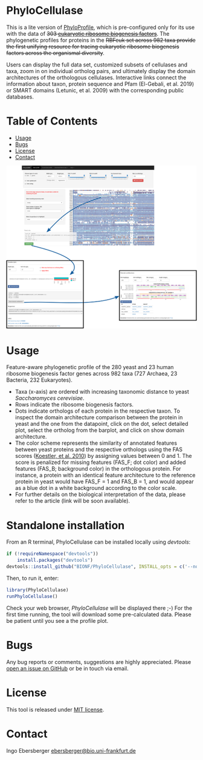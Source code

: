 # PhyloCellulase

This is a lite version of [PhyloProfile](https://github.com/BIONF/PhyloProfile), which is pre-configured only for its use with the data of ~~303 [eukaryotic ribosome biogenesis factors](https://applbio.biologie.uni-frankfurt.de/download/RibosomeBiogenesis/PhyloRBF/)~~. The phylogenetic profiles for proteins in the ~~RBFeuk set across 982 taxa provide the first unifying resource for tracing eukaryotic ribosome biogenesis factors across the organismal diversity~~.

Users can display the full data set, customized subsets of cellulases and taxa, zoom in on individual ortholog pairs, and ultimately display the domain architectures of the orthologous cellulases. Interactive links connect the information about taxon, protein sequence and Pfam (El-Gebali, et al. 2019) or SMART domains (Letunic, et al. 2009) with the corresponding public databases.

# Table of Contents
* [Usage](#usage)
* [Bugs](#bugs)
* [License](#license)
* [Contact](#contact)

<!-- ![](https://github.com/BIONF/PhyloProfileCorona/blob/gh-pages/www/phyloprofile_interface.png) -->
![](phyloprofile_interface.png)

# Usage
Feature-aware phylogenetic profile of the 280 yeast and 23 human ribosome biogenesis factor genes across 982 taxa (727 Archaea, 23 Bacteria, 232 Eukaryotes).
* Taxa (x-axis) are ordered with increasing taxonomic distance to yeast *Saccharomyces cerevisiae*.
* Rows indicate the ribosome biogenesis factors.
* Dots indicate orthologs of each protein in the respective taxon. To inspect the domain architecture comparison between the protein in yeast and the one from the datapoint, click on the dot, select detailed plot, select the ortholog from the barplot, and click on show domain architecture.
* The color scheme represents the similarity of annotated features between yeast proteins and the respective orthologs using the FAS scores ([Koestler, et al. 2010](https://bmcbioinformatics.biomedcentral.com/articles/10.1186/1471-2105-11-417)) by assigning values between 0 and 1. The score is penalized for missing features (FAS_F; dot color) and added features (FAS_B; background color) in the orthologous protein. For instance, a protein with an identical feature architecture to the reference protein in yeast would have FAS_F = 1 and FAS_B = 1, and would appear as a blue dot in a white background according to the color scale.
* For further details on the biological interpretation of the data, please refer to the article (link will be soon available).

# Standalone installation

From an R terminal, PhyloCellulase can be installed locally using *devtools*:

```r
if (!requireNamespace("devtools"))
    install.packages("devtools")
devtools::install_github("BIONF/PhyloCellulase", INSTALL_opts = c('--no-lock'), dependencies = TRUE, build_vignettes = TRUE)
```

Then, to run it, enter:

```r
library(PhyloCellulase)
runPhyloCellulase()
```

Check your web browser, *PhyloCellulase* will be displayed there ;-) For the first time running, the tool will download some pre-calculated data. Please be patient until you see a the profile plot.

# Bugs
Any bug reports or comments, suggestions are highly appreciated. Please [open an issue on GitHub](https://github.com/BIONF/PhyloCellulase/issues/new) or be in touch via email.

# License
This tool is released under [MIT license](https://github.com/BIONF/PhyloCellulase/blob/master/LICENSE).

# Contact
Ingo Ebersberger
ebersberger@bio.uni-frankfurt.de
